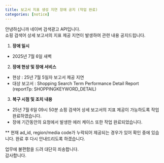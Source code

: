 ```yaml
---
title: 보고서 지표 생성 지연 장애 공지 (작업 완료)
categories: [notice]
---
```


안녕하십니까 네이버 검색광고 API입니다.<br>
쇼핑 검색어 상세 보고서의 지표 제공 지연이 발생하여 관련 내용 공지드립니다.

1. **장애 일시** <br>
- 2025년 7월 6일 새벽


2.  **장애 현상 및 장애 서비스**<br>
- 현상 : 25년 7월 5일자 보고서 제공 지연 
- 대상 보고서 : Shopping Search Term Performance Detail Report (reportTp: SHOPPINGKEYWORD_DETAIL)


3. **복구 시점 및 조치 내용**<br>
- 25년 7월 6일 09시 50분 쇼핑 검색어 상세 보고서의 지표 제공이 가능하도록 작업 완료하였습니다.
- 장애 기간동안의 요청에서 발생한 에러 케이스 또한 작업 완료되었습니다.

** 현재 ad_id, region/media code가 누락되어 제공되는 경우가 있어 확인 중에 있습니다. 완료 후 다시 안내드리도록 하겠습니다. <br>

업무에 불편함을 드려 대단히 죄송합니다. <br>
감사합니다.

